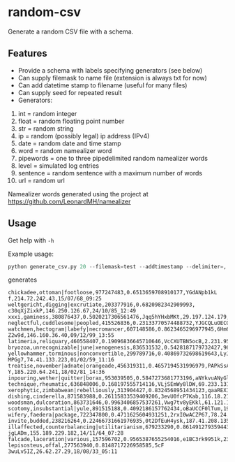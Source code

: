 # random-csv

Generate a random CSV file with a schema.

## Features

* Provide a schema with labels specifying generators (see below)
* Can supply filemask to name file (extension is always txt for now)
* Can add datetime stamp to filename (useful for many files)
* Can supply seed for repeated result
* Generators:
1. int = random integer
2. float = random floating point number
3. str = random string
4. ip = random (possibly legal) ip address (IPv4)
5. date = random date and time stamp
6. word = random namealizer word
7. pipewords = one to three pipedelimited random namealizer words
8. level = simulated log entries
9. sentence = random sentence with a maximum number of words
10. url = random url

Namealizer words generated using the project at
https://github.com/LeonardMH/namealizer

## Usage

Get help with `-h`

Example usage:

```python
python generate_csv.py 20 --filemask=test --addtimestamp --delimiter=, --how-many=1 --seed=42 word pipewords int float str ip date
```

generates

```csv
chickadee,ottoman|footloose,977247483,0.6513659708910177,YGdANpb1kL f,214.72.242.43,15/07/68_09:25
weltgericht,digging|excrutiate,203377916,0.6820982342909993, c30qXjZixkP,146.250.126.67,24/10/85_12:49
xxxi,gaminess,380876437,0.5020217306561476,Jqq5hYHxbMKt,29.197.124.179,25/05/11_16:25
neglectful,cuddlesome|peopled,415526836,0.23133770574488732,YJGCQLuOECQy,161.231.174.173,07/06/55_14:57
watchmen,hectogram|labefy|necromancer,607148586,0.8623465296977945,6Hm6oE Z2w9d,146.160.36.40,09/12/99_13:55
latimeria,reliquary,460558407,0.19096836645710646,VcCXUTBN5ocB,2.231.95.172,20/01/35_07:02
bryozoa,unrecognizable|june|xenogenesis,836531532,0.5428187179732427,96cQflLYpnLi,92.167.5.181,10/12/19_03:35
yellowhammer,torminous|nonconvertible,299789716,0.40869732698619643,LyJqWV MPGg7,74.41.133.223,01/02/59_11:16
treatise,november|adnate|orangeade,456319311,0.4657194531996979,PAPkSsAd6N Y,185.220.64.241,18/02/81_14:36
inpouring,wether|quitter|borax,953039505,0.5847273681773196,aNYkvuANyGln,179.251.188.69,28/06/54_18:06
technique,rheumatic,636848006,0.168197555714116,VLjSEmWy8lDW,69.233.131.107,04/11/54_07:44
xerophytic,zimbabwean|rebelliously,313904427,0.8324568951434123,qaaREX1ODCpz,96.2.13.72,18/12/77_01:38
dishing,cinderella,871583988,0.26115833539409206,3evU0fcP7Kab,116.18.219.188,19/03/38_17:33
woodsman,dulcoration,863731646,0.9963406857537261,Vwg7tv8yEKkl,61.121.10.55,16/06/89_21:56
scotomy,insubstantial|yule,891515188,0.4092186157762434,oBaUCCF0lTum,192.54.134.115,19/04/24_14:29
wifery,faedera|package,722347800,0.4711625604931251,2rxI0wACZP67,78.24.234.200,30/12/81_19:48
invite,budded,238216264,0.22466731661976935,0t2DfEuH4ysk,187.41.208.135,18/02/73_21:28
illaffected,counterbalancing|utilitarianism,679233290,0.8614912793594435,EIBkP jgLADm,155.189.229.182,14/11/64_07:28
falcade,laceration|various,157596702,0.9565387655254016,e1BC3rk9951k,23.196.173.75,09/02/73_17:36
lepisosteus,offal,277563940,0.8148717226958585,5cF 3wuLv5IZ,26.62.27.29,18/08/33_05:11

```
